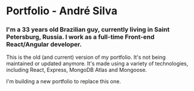 # Portfolio - André Silva

### I'm a 33 years old Brazilian guy, currently living in Saint Petersburg, Russia. I work as a full-time Front-end React/Angular developer.

This is the old (and current) version of my portfolio. It's not being maintained or updated anymore. It's made using a variety of technologies, including React,
Express, MongoDB Atlas and Mongoose.

I'm building a new portfolio to replace this one.
